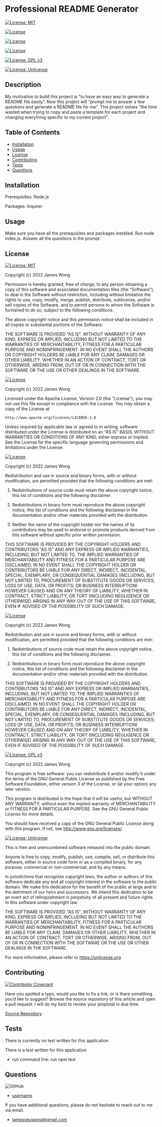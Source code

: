 # Professional README Generator

[![License: MIT](https://img.shields.io/badge/License-MIT-yellow.svg)](https://opensource.org/licenses/MIT)

[![License](https://img.shields.io/badge/License-Apache_2.0-blue.svg)](https://opensource.org/licenses/Apache-2.0)

[![License](https://img.shields.io/badge/License-BSD_3--Clause-blue.svg)](https://opensource.org/licenses/BSD-3-Clause)

[![License](https://img.shields.io/badge/License-BSD_2--Clause-orange.svg)](https://opensource.org/licenses/BSD-2-Clause)

[![License: GPL v3](https://img.shields.io/badge/License-GPLv3-blue.svg)](https://www.gnu.org/licenses/gpl-3.0)

[![License: Unlicense](https://img.shields.io/badge/license-Unlicense-blue.svg)](http://unlicense.org/)


## Description

My motivation to build this project is "to have an easy way to generate a README file easily". Now this project will "prompt me to answer a few questions and generate a README file for me". This project solves "the time wasted when trying to copy and paste a template for each project and changing everything specific to my current project". 

## Table of Contents

- [Installation](#installation)
- [Usage](#usage)
- [License](#license)
- [Contributing](#contributing)
- [Tests](#tests)
- [Questions](#questions)


## Installation

Prerequisites: Node.js

Packages: Inquirer

## Usage

Make sure you have all the prerequisites and packages installed. Run node index.js. Answer all the questions in the prompt.

## License

[![License: MIT](https://img.shields.io/badge/License-MIT-yellow.svg)](https://opensource.org/licenses/MIT)

Copyright (c) 2022 James Wong

Permission is hereby granted, free of charge, to any person obtaining a copy of this software and associated documentation files (the "Software"), to deal in the Software without restriction, including without limitation the rights to use, copy, modify, merge, publish, distribute, sublicense, and/or sell copies of the Software, and to permit persons to whom the Software is furnished to do so, subject to the following conditions:

The above copyright notice and this permission notice shall be included in all copies or substantial portions of the Software.

THE SOFTWARE IS PROVIDED "AS IS", WITHOUT WARRANTY OF ANY KIND, EXPRESS OR IMPLIED, INCLUDING BUT NOT LIMITED TO THE WARRANTIES OF MERCHANTABILITY, FITNESS FOR A PARTICULAR PURPOSE AND NONINFRINGEMENT. IN NO EVENT SHALL THE AUTHORS OR COPYRIGHT HOLDERS BE LIABLE FOR ANY CLAIM, DAMAGES OR OTHER LIABILITY, WHETHER IN AN ACTION OF CONTRACT, TORT OR OTHERWISE, ARISING FROM, OUT OF OR IN CONNECTION WITH THE SOFTWARE OR THE USE OR OTHER DEALINGS IN THE SOFTWARE.

[![License](https://img.shields.io/badge/License-Apache_2.0-blue.svg)](https://opensource.org/licenses/Apache-2.0)

Copyright (c) 2022 James Wong

Licensed under the Apache License, Version 2.0 (the "License");
you may not use this file except in compliance with the License.
You may obtain a copy of the License at

    http://www.apache.org/licenses/LICENSE-2.0

Unless required by applicable law or agreed to in writing, software
distributed under the License is distributed on an "AS IS" BASIS,
WITHOUT WARRANTIES OR CONDITIONS OF ANY KIND, either express or implied.
See the License for the specific language governing permissions and
limitations under the License.

[![License](https://img.shields.io/badge/License-BSD_3--Clause-blue.svg)](https://opensource.org/licenses/BSD-3-Clause)

Copyright (c) 2022 James Wong

Redistribution and use in source and binary forms, with or without modification, are permitted provided that the following conditions are met:

1. Redistributions of source code must retain the above copyright notice, this list of conditions and the following disclaimer.

2. Redistributions in binary form must reproduce the above copyright notice, this list of conditions and the following disclaimer in the documentation and/or other materials provided with the distribution.

3. Neither the name of the copyright holder nor the names of its contributors may be used to endorse or promote products derived from this software without specific prior written permission.

THIS SOFTWARE IS PROVIDED BY THE COPYRIGHT HOLDERS AND CONTRIBUTORS "AS IS" AND ANY EXPRESS OR IMPLIED WARRANTIES, INCLUDING, BUT NOT LIMITED TO, THE IMPLIED WARRANTIES OF MERCHANTABILITY AND FITNESS FOR A PARTICULAR PURPOSE ARE DISCLAIMED. IN NO EVENT SHALL THE COPYRIGHT HOLDER OR CONTRIBUTORS BE LIABLE FOR ANY DIRECT, INDIRECT, INCIDENTAL, SPECIAL, EXEMPLARY, OR CONSEQUENTIAL DAMAGES (INCLUDING, BUT NOT LIMITED TO, PROCUREMENT OF SUBSTITUTE GOODS OR SERVICES; LOSS OF USE, DATA, OR PROFITS; OR BUSINESS INTERRUPTION) HOWEVER CAUSED AND ON ANY THEORY OF LIABILITY, WHETHER IN CONTRACT, STRICT LIABILITY, OR TORT (INCLUDING NEGLIGENCE OR OTHERWISE) ARISING IN ANY WAY OUT OF THE USE OF THIS SOFTWARE, EVEN IF ADVISED OF THE POSSIBILITY OF SUCH DAMAGE.

[![License](https://img.shields.io/badge/License-BSD_2--Clause-orange.svg)](https://opensource.org/licenses/BSD-2-Clause)

Copyright (c) 2022 James Wong

Redistribution and use in source and binary forms, with or without modification, are permitted provided that the following conditions are met:

1. Redistributions of source code must retain the above copyright notice, this list of conditions and the following disclaimer.

2. Redistributions in binary form must reproduce the above copyright notice, this list of conditions and the following disclaimer in the documentation and/or other materials provided with the distribution.

THIS SOFTWARE IS PROVIDED BY THE COPYRIGHT HOLDERS AND CONTRIBUTORS "AS IS" AND ANY EXPRESS OR IMPLIED WARRANTIES, INCLUDING, BUT NOT LIMITED TO, THE IMPLIED WARRANTIES OF MERCHANTABILITY AND FITNESS FOR A PARTICULAR PURPOSE ARE DISCLAIMED. IN NO EVENT SHALL THE COPYRIGHT HOLDER OR CONTRIBUTORS BE LIABLE FOR ANY DIRECT, INDIRECT, INCIDENTAL, SPECIAL, EXEMPLARY, OR CONSEQUENTIAL DAMAGES (INCLUDING, BUT NOT LIMITED TO, PROCUREMENT OF SUBSTITUTE GOODS OR SERVICES; LOSS OF USE, DATA, OR PROFITS; OR BUSINESS INTERRUPTION) HOWEVER CAUSED AND ON ANY THEORY OF LIABILITY, WHETHER IN CONTRACT, STRICT LIABILITY, OR TORT (INCLUDING NEGLIGENCE OR OTHERWISE) ARISING IN ANY WAY OUT OF THE USE OF THIS SOFTWARE, EVEN IF ADVISED OF THE POSSIBILITY OF SUCH DAMAGE.

[![License: GPL v3](https://img.shields.io/badge/License-GPLv3-blue.svg)](https://www.gnu.org/licenses/gpl-3.0)

Copyright (c) 2022 James Wong

This program is free software: you can redistribute it and/or modify it under the terms of the GNU General Public License as published by the Free Software Foundation, either version 3 of the License, or (at your option) any later version.

This program is distributed in the hope that it will be useful,
but WITHOUT ANY WARRANTY; without even the implied warranty of
MERCHANTABILITY or FITNESS FOR A PARTICULAR PURPOSE.  See the
GNU General Public License for more details.

You should have received a copy of the GNU General Public License
along with this program.  If not, see <http://www.gnu.org/licenses/>.

[![License: Unlicense](https://img.shields.io/badge/license-Unlicense-blue.svg)](http://unlicense.org/)

This is free and unencumbered software released into the public domain.

Anyone is free to copy, modify, publish, use, compile, sell, or
distribute this software, either in source code form or as a compiled
binary, for any purpose, commercial or non-commercial, and by any
means.

In jurisdictions that recognize copyright laws, the author or authors
of this software dedicate any and all copyright interest in the
software to the public domain. We make this dedication for the benefit
of the public at large and to the detriment of our heirs and
successors. We intend this dedication to be an overt act of
relinquishment in perpetuity of all present and future rights to this
software under copyright law.

THE SOFTWARE IS PROVIDED "AS IS", WITHOUT WARRANTY OF ANY KIND,
EXPRESS OR IMPLIED, INCLUDING BUT NOT LIMITED TO THE WARRANTIES OF
MERCHANTABILITY, FITNESS FOR A PARTICULAR PURPOSE AND NONINFRINGEMENT.
IN NO EVENT SHALL THE AUTHORS BE LIABLE FOR ANY CLAIM, DAMAGES OR
OTHER LIABILITY, WHETHER IN AN ACTION OF CONTRACT, TORT OR OTHERWISE,
ARISING FROM, OUT OF OR IN CONNECTION WITH THE SOFTWARE OR THE USE OR
OTHER DEALINGS IN THE SOFTWARE.

For more information, please refer to <https://unlicense.org>

## Contributing

[![Contributor Covenant](https://img.shields.io/badge/Contributor%20Covenant-2.1-4baaaa.svg)](https://www.contributor-covenant.org/version/2/1/code_of_conduct/)

Have you spotted a typo, would you like to fix a link, or is there something you’d like to suggest? Browse the source repository of this article and open a pull request. I will do my best to review your proposal in due time.

[Source Repository](https://github.com/James-Y-Wong/hw-9-professional-README-generator)

## Tests

There is currently no test written for this application

There is a test written for this application

- run command line: run npm test

## Questions

![GitHub](https://img.shields.io/badge/github-%23121011.svg?style=for-the-badge&logo=github&logoColor=white)

- [username](https://github.com/James-Y-Wong)

If you have additional questions, please do not hesitate to reach out to me via email.

- jamesyeuwong@gmail.com

